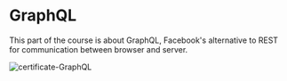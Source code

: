 # GraphQL
This part of the course is about GraphQL, Facebook's alternative to REST for communication between browser and server.


 ![certificate-GraphQL](https://studies.cs.helsinki.fi/stats/api/certificate/fs-graphql/en/38261fa7f8795653e8db381be520cbab)

